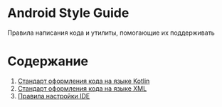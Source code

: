 # Android Style Guide
Правила написания кода и утилиты, помогающие их поддерживать

# Содержание
1. [Стандарт оформления кода на языке Kotlin](docs/kotlin-style-guide.md)
2. [Стандарт оформления кода на языке XML](docs/xml-style-guide.md)
3. [Правила настройки IDE](docs/ide-settings.md)